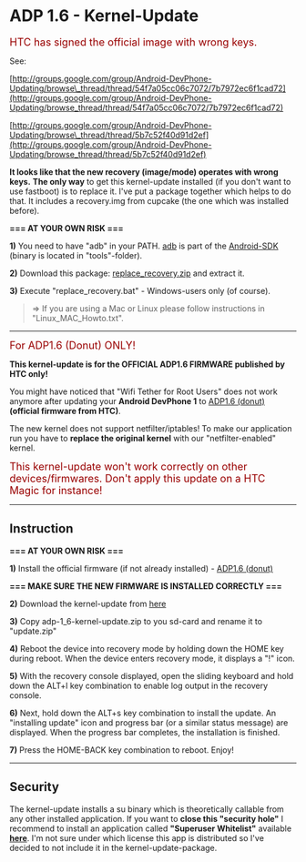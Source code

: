 # ADP 1.6 - Kernel-Update #

<font color='#990000' size='4'>HTC has signed the official image with wrong keys.</font>

See:

[http://groups.google.com/group/Android-DevPhone-Updating/browse\_thread/thread/54f7a05cc06c7072/7b7972ec6f1cad72](http://groups.google.com/group/Android-DevPhone-Updating/browse_thread/thread/54f7a05cc06c7072/7b7972ec6f1cad72)

[http://groups.google.com/group/Android-DevPhone-Updating/browse\_thread/thread/5b7c52f40d91d2ef](http://groups.google.com/group/Android-DevPhone-Updating/browse_thread/thread/5b7c52f40d91d2ef)

**It looks like that the new recovery (image/mode) operates with wrong keys.**
**The only way** to get this kernel-update installed (if you don't want to use fastboot) is to replace it. I've put a package together which helps to do that. It includes a recovery.img from cupcake (the one which was installed before).

**=== AT YOUR OWN RISK ===**

**1)** You need to have "adb" in your PATH. [adb](http://developer.android.com/guide/developing/tools/adb.html) is part of the [Android-SDK](http://developer.android.com/sdk/1.6_r1/index.html) (binary is located in "tools"-folder).

**2)** Download this package: [replace\_recovery.zip](http://android-wifi-tether.googlecode.com/files/replace_recovery.zip) and extract it.

**3)** Execute "replace\_recovery.bat" - Windows-users only (of course).
> => If you are using a Mac or Linux please follow instructions in "Linux\_MAC\_Howto.txt".


---


<font color='#990000' size='4'>For ADP1.6 (Donut) ONLY!</font>

**This kernel-update is for the OFFICIAL ADP1.6 FIRMWARE published by HTC only!**

You might have noticed that "Wifi Tether for Root Users" does not work anymore after updating your **Android DevPhone 1** to [ADP1.6 (donut)](http://developer.htc.com/adp.html) **(official firmware from HTC)**.

The new kernel does not support netfilter/iptables! To make our application run you have to **replace the original kernel** with our "netfilter-enabled" kernel.

<font color='#990000' size='4'>This kernel-update won't work correctly on other devices/firmwares. Don't apply this update on a HTC Magic for instance!</font>


---


## Instruction ##

**=== AT YOUR OWN RISK ===**

**1)** Install the official firmware (if not already installed) - [ADP1.6 (donut)](http://developer.htc.com/adp.html)

**=== MAKE SURE THE NEW FIRMWARE IS INSTALLED CORRECTLY ===**

**2)** Download the kernel-update from [here](http://android-wifi-tether.googlecode.com/files/adp-1_6-kernel-update_r2.zip)

**3)** Copy adp-1\_6-kernel-update.zip to you sd-card and rename it to "update.zip"

**4)** Reboot the device into recovery mode by holding down the HOME key during reboot. When the device enters recovery mode, it displays a "!" icon.

**5)** With the recovery console displayed, open the sliding keyboard and hold down the ALT+l key combination to enable log output in the recovery console.

**6)** Next, hold down the ALT+s key combination to install the update. An "installing update" icon and progress bar (or a similar status message) are displayed. When the progress bar completes, the installation is finished.

**7)** Press the HOME-BACK key combination to reboot.
Enjoy!


---


## Security ##
The kernel-update installs a su binary which is theoretically callable from any other installed application.
If you want to **close this "security hole"** I recommend to install an application called **"Superuser Whitelist"** available **[here](http://www.koushikdutta.com/2008/11/update-to-superuser.html)**.
I'm not sure under which license this app is distributed so I've decided to not include it in the kernel-update-package.
